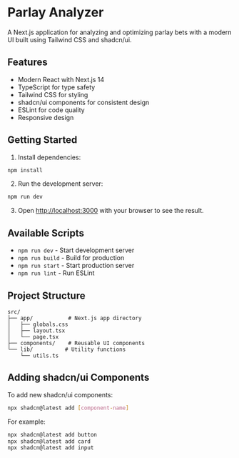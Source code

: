 # Parlay Analyzer

A Next.js application for analyzing and optimizing parlay bets with a modern UI built using Tailwind CSS and shadcn/ui.

## Features

- Modern React with Next.js 14
- TypeScript for type safety
- Tailwind CSS for styling
- shadcn/ui components for consistent design
- ESLint for code quality
- Responsive design

## Getting Started

1. Install dependencies:
```bash
npm install
```

2. Run the development server:
```bash
npm run dev
```

3. Open [http://localhost:3000](http://localhost:3000) with your browser to see the result.

## Available Scripts

- `npm run dev` - Start development server
- `npm run build` - Build for production
- `npm run start` - Start production server
- `npm run lint` - Run ESLint

## Project Structure

```
src/
├── app/           # Next.js app directory
│   ├── globals.css
│   ├── layout.tsx
│   └── page.tsx
├── components/    # Reusable UI components
└── lib/          # Utility functions
    └── utils.ts
```

## Adding shadcn/ui Components

To add new shadcn/ui components:

```bash
npx shadcn@latest add [component-name]
```

For example:
```bash
npx shadcn@latest add button
npx shadcn@latest add card
npx shadcn@latest add input
```
